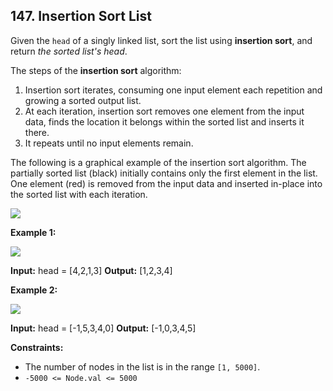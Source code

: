 ## 147. Insertion Sort List

Given the `head` of a singly linked list, sort the list using **insertion sort**, and return _the sorted list's head_.

The steps of the **insertion sort** algorithm:

1. Insertion sort iterates, consuming one input element each repetition and growing a sorted output list.
2. At each iteration, insertion sort removes one element from the input data, finds the location it belongs within the sorted list and inserts it there.
3. It repeats until no input elements remain.

The following is a graphical example of the insertion sort algorithm. The partially sorted list (black) initially contains only the first element in the list. One element (red) is removed from the input data and inserted in-place into the sorted list with each iteration.

![](https://upload.wikimedia.org/wikipedia/commons/0/0f/Insertion-sort-example-300px.gif)

**Example 1:**

![](https://assets.leetcode.com/uploads/2021/03/04/sort1linked-list.jpg)

**Input:** head = \[4,2,1,3\]
**Output:** \[1,2,3,4\]

**Example 2:**

![](https://assets.leetcode.com/uploads/2021/03/04/sort2linked-list.jpg)

**Input:** head = \[-1,5,3,4,0\]
**Output:** \[-1,0,3,4,5\]

**Constraints:**

- The number of nodes in the list is in the range `[1, 5000]`.
- `-5000 <= Node.val <= 5000`
